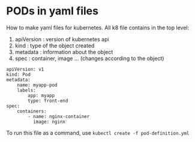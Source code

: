 # PODs in yaml files
How to make yaml files for kubernetes. All k8 file contains in the top level:

1. apiVersion : version of kubernetes api
2. kind : type of the object created
3. metadata : information about the object
4. spec : container, image ... (changes according to the object)
   
```
apiVersion: v1
kind: Pod
metadata:
    name: myapp-pod
    labels:
        app: myapp
        type: front-end
spec:
    containers:
        - name: nginx-container
          image: nginx
```
To run this file as a command, use `kubectl create -f pod-definition.yml`
